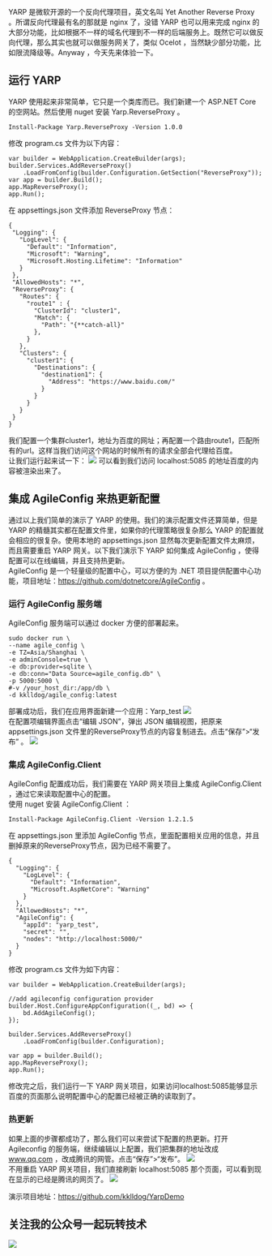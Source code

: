 YARP 是微软开源的一个反向代理项目，英文名叫 Yet Another Reverse Proxy 。所谓反向代理最有名的那就是 nginx 了，没错 YARP 也可以用来完成 nginx 的大部分功能，比如根据不一样的域名代理到不一样的后端服务上。既然它可以做反向代理，那么其实也就可以做服务网关了，类似 Ocelot ，当然缺少部分功能，比如限流降级等。Anyway ，今天先来体验一下。
## 运行 YARP
YARP 使用起来非常简单，它只是一个类库而已。我们新建一个 ASP.NET Core 的空网站。然后使用 nuget 安装 Yarp.ReverseProxy 。
```
Install-Package Yarp.ReverseProxy -Version 1.0.0
```
修改 program.cs 文件为以下内容：
```
var builder = WebApplication.CreateBuilder(args);
builder.Services.AddReverseProxy()
    .LoadFromConfig(builder.Configuration.GetSection("ReverseProxy"));
var app = builder.Build();
app.MapReverseProxy();
app.Run();
```
在 appsettings.json 文件添加 ReverseProxy 节点：
```
{
 "Logging": {
   "LogLevel": {
     "Default": "Information",
     "Microsoft": "Warning",
     "Microsoft.Hosting.Lifetime": "Information"
   }
 },
 "AllowedHosts": "*",
 "ReverseProxy": {
   "Routes": {
     "route1" : {
       "ClusterId": "cluster1",
       "Match": {
         "Path": "{**catch-all}"
       },
     }
   },
   "Clusters": {
     "cluster1": {
       "Destinations": {
         "destination1": {
           "Address": "https://www.baidu.com/"
         }
       }
     }
   }
 }
}
```
我们配置一个集群cluster1，地址为百度的网址；再配置一个路由route1，匹配所有的url。这样当我们访问这个网站的时候所有的请求全部会代理给百度。   
让我们运行起来试一下：
![](https://static.xbaby.xyz/%E5%BE%AE%E4%BF%A1%E6%88%AA%E5%9B%BE_20211208112954.png)
可以看到我们访问 localhost:5085 的地址百度的内容被渲染出来了。   
## 集成 AgileConfig 来热更新配置
通过以上我们简单的演示了 YARP 的使用。我们的演示配置文件还算简单，但是 YARP 的精髓其实都在配置文件里，如果你的代理策略很复杂那么 YARP 的配置就会相应的很复杂。使用本地的 appsettings.json 显然每次更新配置文件太麻烦，而且需要重启 YARP 网关。以下我们演示下 YARP 如何集成 AgileConfig ，使得配置可以在线编辑，并且支持热更新。   
AgileConfig 是一个轻量级的配置中心，可以方便的为 .NET 项目提供配置中心功能，项目地址：https://github.com/dotnetcore/AgileConfig 。

### 运行 AgileConfig 服务端
AgileConfig 服务端可以通过 docker 方便的部署起来。
```
sudo docker run \
--name agile_config \
-e TZ=Asia/Shanghai \
-e adminConsole=true \
-e db:provider=sqlite \
-e db:conn="Data Source=agile_config.db" \
-p 5000:5000 \
#-v /your_host_dir:/app/db \
-d kklldog/agile_config:latest

```
部署成功后，我们在应用界面新建一个应用：Yarp_test 
![](https://static.xbaby.xyz/%E5%BE%AE%E4%BF%A1%E6%88%AA%E5%9B%BE_20211208112825.png)   
在配置项编辑界面点击“编辑 JSON”，弹出 JSON 编辑视图，把原来 appsettings.json 文件里的ReverseProxy节点的内容复制进去。点击“保存”>“发布” 。
![](https://static.xbaby.xyz/%E5%BE%AE%E4%BF%A1%E6%88%AA%E5%9B%BE_20211208112906.png)   

### 集成 AgileConfig.Client
AgileConfig 配置成功后，我们需要在 YARP 网关项目上集成 AgileConfig.Client ，通过它来读取配置中心的配置。   
使用 nuget 安装 AgileConfig.Client ：
```
Install-Package AgileConfig.Client -Version 1.2.1.5
```
在 appsettings.json 里添加 AgileConfig 节点，里面配置相关应用的信息，并且删掉原来的ReverseProxy节点，因为已经不需要了。
```
{
  "Logging": {
    "LogLevel": {
      "Default": "Information",
      "Microsoft.AspNetCore": "Warning"
    }
  },
  "AllowedHosts": "*",
  "AgileConfig": {
    "appId": "yarp_test",
    "secret": "",
    "nodes": "http://localhost:5000/"
  }
}

```
修改 program.cs 文件为如下内容：
```
var builder = WebApplication.CreateBuilder(args);

//add agileconfig configuration provider
builder.Host.ConfigureAppConfiguration((_, bd) => {
    bd.AddAgileConfig();
});

builder.Services.AddReverseProxy()
    .LoadFromConfig(builder.Configuration);

var app = builder.Build();
app.MapReverseProxy();
app.Run();
```
修改完之后，我们运行一下 YARP 网关项目，如果访问localhost:5085能够显示百度的页面那么说明配置中心的配置已经被正确的读取到了。
### 热更新
如果上面的步骤都成功了，那么我们可以来尝试下配置的热更新。打开 Agileconfig 的服务端，继续编辑以上配置，我们把集群的地址改成 www.qq.com ，改成腾讯的网管。点击“保存”>“发布”。
![](https://static.xbaby.xyz/%E5%BE%AE%E4%BF%A1%E6%88%AA%E5%9B%BE_20211208112850.png)   
不用重启 YARP 网关项目，我们直接刷新 localhost:5085 那个页面，可以看到现在显示的已经是腾讯的网页了。
![](https://static.xbaby.xyz/%E5%BE%AE%E4%BF%A1%E6%88%AA%E5%9B%BE_20211208112938.png)

演示项目地址：https://github.com/kklldog/YarpDemo

## 关注我的公众号一起玩转技术   

![](https://static.xbaby.xyz/qrcode.jpg)